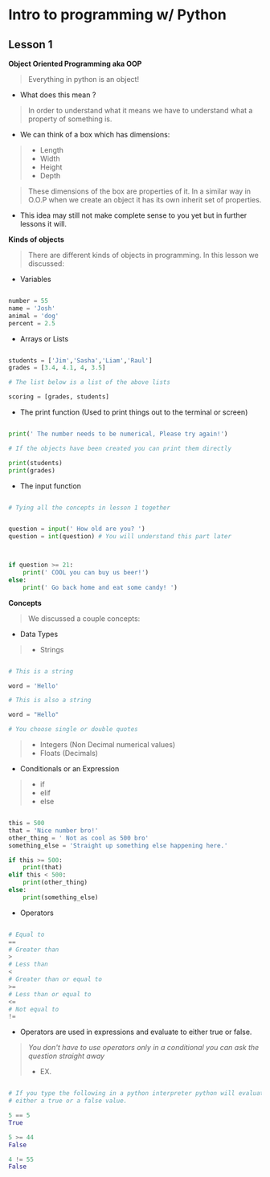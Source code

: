 # Intro to programming w/ Python

## Lesson 1


**Object Oriented Programming aka OOP**

> Everything in python is an object!
- What does this mean ?

> In order to understand what it means we have to understand
> what a property of something is.

- We can think of a box which has dimensions:
> - Length 
> - Width
> - Height 
> - Depth

> These dimensions of the box are properties of it.
> In a similar way in O.O.P when we create an object it has its own inherit set of properties.

- This idea may still not make complete sense to you yet but in further lessons it will.

**Kinds of objects**

> There are different kinds of objects in programming.
In this lesson we discussed:

- Variables

```python

number = 55
name = 'Josh'
animal = 'dog'
percent = 2.5

```

- Arrays or Lists

```python

students = ['Jim','Sasha','Liam','Raul']
grades = [3.4, 4.1, 4, 3.5]

# The list below is a list of the above lists

scoring = [grades, students]

```

- The print function (Used to print things out to the terminal or screen)

```python

print(' The number needs to be numerical, Please try again!')

# If the objects have been created you can print them directly

print(students)
print(grades)

```

- The input function

```python

# Tying all the concepts in lesson 1 together


question = input(' How old are you? ')
question = int(question) # You will understand this part later



if question >= 21:
    print(' COOL you can buy us beer!')
else:
    print(' Go back home and eat some candy! ')

```
**Concepts**

> We discussed a couple concepts:

- Data Types

> - Strings

```python

# This is a string

word = 'Hello'

# This is also a string

word = "Hello"

# You choose single or double quotes

```
> - Integers (Non Decimal numerical values)
> - Floats (Decimals)

- Conditionals or an Expression
> - if
> - elif
> - else

```python

this = 500
that = 'Nice number bro!'
other_thing = ' Not as cool as 500 bro'
something_else = 'Straight up something else happening here.'

if this >= 500:
    print(that)
elif this < 500:
    print(other_thing)
else:
    print(something_else)

```


- Operators

```python

# Equal to
==
# Greater than
>
# Less than
<
# Greater than or equal to
>=
# Less than or equal to
<=
# Not equal to
!=


```

- Operators are used in expressions and evaluate to either true or false.
> *You don't have to use operators only in a conditional you can ask the question straight away*
> - EX.

```python

# If you type the following in a python interpreter python will evaluate the expression and return
# either a true or a false value.

5 == 5
True

5 >= 44
False

4 != 55
False

```
